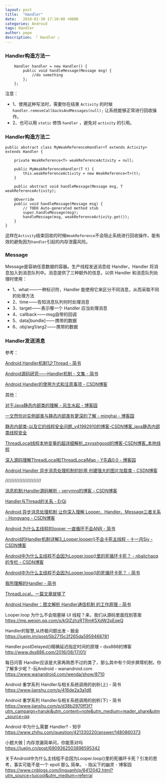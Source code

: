 ```yaml
---
layout: post
title:  "Handler"
date:   2018-01-30 17:10:00 +0800
categories: Android
tags: Handler
author: pepe
description: 『 Handler 』
---
```


### Handler构造方法一
```
    Handler handler = new Handler() {
        public void handleMessage(Message msg) {
            //do something
        };
    };
``` 
注意：

* 1、使用这种写法时，需要你在结束 `Activity` 的时候 `handler.removeCallbacksAndMessages(null);` 让系统能够正常进行回收操作。
* 2、也可以用 `static` 修饰 `handler` ，避免对 `activity` 的引用。


### Handler构造方法二
```
public abstract class MyWeakReferenceHandler<T extends Activity> extends Handler {  
  
    private WeakReference<T> weakReferenceActivity = null;  
  
    public MyWeakReferenceHandler(T t) {  
        this.weakReferenceActivity = new WeakReference<T>(t);  
    }  
  
    public abstract void handleMessage(Message msg, T weakReferenceActivity);  
  
    @Override  
    public void handleMessage(Message msg) {  
        // TODO Auto-generated method stub  
        super.handleMessage(msg);  
        handleMessage(msg, weakReferenceActivity.get());  
    }  
}  
```
这样在`Activity`结束回收的时候`WeakReference`不会阻止系统进行回收操作，能有效的避免因为`handler`引起的内存泄露风险。

### Message

Message是容纳任意数据的容器。生产线程发送消息给 Handler，Handler 将消息加入到消息队列中。消息提供了三种额外的信息，以供 Handler 和消息队列处理时使用：

* 1、what ——一种标识符，Handler 能使用它来区分不同消息，从而采取不同的处理方法
* 2、time ——告知消息队列何时处理消息
* 3、target —— 表示哪一个 Handler 应当处理消息
* 4、callback —— msg自带的回调
* 5、data[bundle] —— 携带的数据
* 6、obj/arg1/arg2 —— 携带的数据

### Handler发送消息



参考：

[Android Handler机制1之Thread - 简书](https://www.jianshu.com/p/3d8f7ec1017a)

[Android源码研究——Handler机制 - 文集 - 简书](https://www.jianshu.com/nb/21173643)

[Android Handler的使用方式和注意事项 - CSDN博客](https://blog.csdn.net/u010177022/article/details/63278070)

其他：

[对于Java静态内部类的理解 - 风生水起 - 博客园](https://www.cnblogs.com/end/archive/2012/12/21/2827672.html)

[一文然你对实例部类与静态内部类有更深的了解 - minghai - 博客园](https://www.cnblogs.com/minghaiJ/p/11384605.html)

[静态内部类-以及它的线程安全问题_y41992910的博客-CSDN博客_java静态内部类线程安全](https://blog.csdn.net/y41992910/article/details/89705269)

[ThreadLocal线程本地变量的超详细解析_zxysshgood的博客-CSDN博客_本地线程](https://blog.csdn.net/zxysshgood/article/details/78872907?utm_medium=distribute.pc_relevant.none-task-blog-BlogCommendFromMachineLearnPai2-1.nonecase&depth_1-utm_source=distribute.pc_relevant.none-task-blog-BlogCommendFromMachineLearnPai2-1.nonecase)

[深入源码理解ThreadLocal和ThreadLocalMap - Y先森0.0 - 博客园](https://www.cnblogs.com/yinbiao/p/10728909.html)

[Android Handler 异步消息处理机制的妙用 创建强大的图片加载类 - CSDN博客](https://blog.csdn.net/lmj623565791/article/details/38476887)

///////////////////////

[消息机制:Handler源码解析 - verymrq的博客 - CSDN博客](https://blog.csdn.net/verymrq/article/details/78681901)

[Handler与Thread的关系 - ErQi](http://erqi.github.io/2016/08/31/handler%E5%92%8CThread%E7%9A%84%E5%85%B3%E7%B3%BB/)

[Android 异步消息处理机制 让你深入理解 Looper、Handler、Message三者关系 - Hongyang - CSDN博客](https://blog.csdn.net/lmj623565791/article/details/38377229)

[Android 为什么主线程的looper 一直循环不会ANR - 简书](https://www.jianshu.com/p/a848b5ab96ce)

[Android的Handler机制详解3_Looper.looper()不会卡死主线程 - 十一月Siy - CSDN博客](https://blog.csdn.net/baidu_34012226/article/details/80469036)

[Android中为什么主线程不会因为Looper.loop()里的死循环卡死？ - nbalichaoq的专栏 - CSDN博客](https://blog.csdn.net/nbalichaoq/article/details/51967753)

[Android中为什么主线程不会因为Looper.loop()的死循环卡死？ - 简书](https://www.jianshu.com/p/733b1cc9b457)

[我所理解的Handler - 简书](https://www.jianshu.com/p/a3b5a5b33e0a?utm_campaign=haruki&utm_content=note&utm_medium=reader_share&utm_source=weixin&from=groupmessage&isappinstalled=0&scene=1&clicktime=1578302619&enterid=1578302619)

[ThreadLocal，一篇文章就够了](https://mp.weixin.qq.com/s/MxhbLVNKPgyVreLeCY0ZPg)

[Android Handler：图文解析 Handler通信机制 的工作原理 - 简书](https://www.jianshu.com/p/f0b23ee5a922?utm_campaign=haruki&utm_content=note&utm_medium=reader_share&utm_source=weixin&from=groupmessage&isappinstalled=0)

Looper.loop 为什么不会阻塞掉 UI 线程？来，我们从源码里面找到答案
https://mp.weixin.qq.com/s/kGlZzhzRTRmK5XdW2pEqeQ

Handler的智慧,从终极问题出发 - 掘金
https://juejin.im/post/5b2715c2f265da5959468781

Handler.postDelayed()精确延迟指定时间的原理 – dss886的博客
http://www.dss886.com/2016/08/17/01/

每日问答 Handler应该是大家再熟悉不过的类了，那么其中有个同步屏障机制，你了解多少呢？-玩Android - wanandroid.com
https://www.wanandroid.com/wenda/show/8710

Android 重学系列 Handler与相关系统调用的剖析(上) - 简书
https://www.jianshu.com/p/416de2a3a1d6

Android 重学系列 Handler与相关系统调用的剖析(下) - 简书
https://www.jianshu.com/p/d38b2970ff3f?utm_campaign=haruki&utm_content=note&utm_medium=reader_share&utm_source=qq

Android 中为什么需要 Handler? - 知乎
https://www.zhihu.com/question/421330220/answer/1480860373

小题大做 | 内存泄漏简单问，你能答对吗
https://juejin.cn/post/6909362503898595342

关于Android中为什么主线程不会因为Looper.loop()里的死循环卡死？引发的思考，事实可能不是一个 epoll 那么 简单。 - 指尖下的幽灵 - 博客园
https://www.cnblogs.com/linguanh/p/6412042.html?utm_source=tuicool&utm_medium=referral




